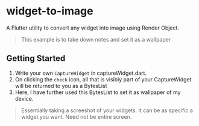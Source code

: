 # widget-to-image

A Flutter utility to convert any widget into image using Render Object. 

> This example is to take down notes and set it as a wallpaper

## Getting Started

1. Write your own `CaptureWidget` in captureWidget.dart. 
2. On clicking the `check` icon, all that is visibly part of your CaptureWidget will be returned to you as a BytesList
3. Here, I have further used this BytesList to set it as wallpaper of my device. 

> Essentially taking a screeshot of your widgets. It can be as specific a widget you want. Need not be entire screen. 
